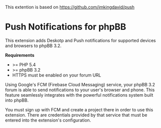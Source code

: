 This extention is based on https://github.com/imkingdavid/push

# Push Notifications for phpBB

This extension adds Deskotp and Push notifications for supported devices and browsers to phpBB 3.2.

**Requirements**

 * \>= PHP 5.4
 * \>= phpBB 3.2
 * HTTPS must be enabled on your forum URL

Using Google's FCM (Firebase Cloud Messaging) service, your phpBB 3.2 forum is able to send notifications to your user's browser and phone. This feature seamlessly integrates with the powerful notifications system built into phpBB.

You must sign up with FCM and create a project there in order to use this extension. There are credentials provided by that service that must be entered into the extension's configuration.
